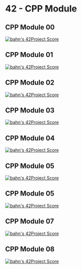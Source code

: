 # 42 - CPP Module

## CPP Module 00
[![bahn's 42Project Score](https://badge42.herokuapp.com/api/project/bahn/CPP%20Module%2000)](https://github.com/JaeSeoKim/badge42)

## CPP Module 01
[![bahn's 42Project Score](https://badge42.herokuapp.com/api/project/bahn/CPP%20Module%2001)](https://github.com/JaeSeoKim/badge42)

## CPP Module 02
[![bahn's 42Project Score](https://badge42.herokuapp.com/api/project/bahn/CPP%20Module%2002)](https://github.com/JaeSeoKim/badge42)
## CPP Module 03
[![bahn's 42Project Score](https://badge42.herokuapp.com/api/project/bahn/CPP%20Module%2003)](https://github.com/JaeSeoKim/badge42)
## CPP Module 04
[![bahn's 42Project Score](https://badge42.herokuapp.com/api/project/bahn/CPP%20Module%2004)](https://github.com/JaeSeoKim/badge42)
## CPP Module 05
[![bahn's 42Project Score](https://badge42.herokuapp.com/api/project/bahn/CPP%20Module%2005)](https://github.com/JaeSeoKim/badge42)
## CPP Module 05
[![bahn's 42Project Score](https://badge42.herokuapp.com/api/project/bahn/CPP%20Module%2006)](https://github.com/JaeSeoKim/badge42)
## CPP Module 07
[![bahn's 42Project Score](https://badge42.herokuapp.com/api/project/bahn/CPP%20Module%2007)](https://github.com/JaeSeoKim/badge42)
## CPP Module 08
[![bahn's 42Project Score](https://badge42.herokuapp.com/api/project/bahn/CPP%20Module%2008)](https://github.com/JaeSeoKim/badge42)